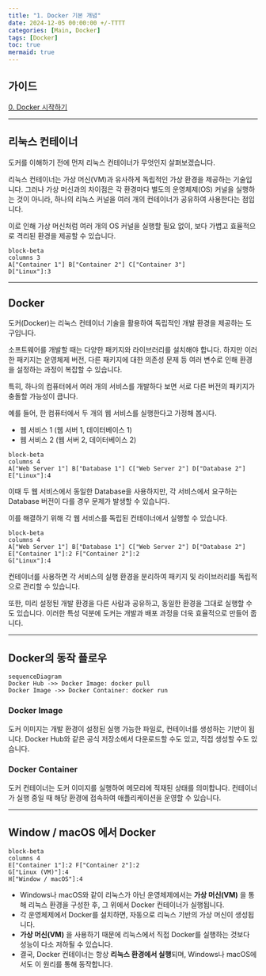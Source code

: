 ```yaml
---
title: "1. Docker 기본 개념"
date: 2024-12-05 00:00:00 +/-TTTT
categories: [Main, Docker]
tags: [Docker]
toc: true
mermaid: true
---
```


## 가이드

[0. Docker 시작하기](../docker-00)

---

## 리눅스 컨테이너

도커를 이해하기 전에 먼저 리눅스 컨테이너가 무엇인지 살펴보겠습니다.

리눅스 컨테이너는 가상 머신(VM)과 유사하게 독립적인 가상 환경을 제공하는 기술입니다. 그러나 가상 머신과의 차이점은 각 환경마다 별도의 운영체제(OS) 커널을 실행하는 것이 아니라, 하나의 리눅스 커널을 여러 개의 컨테이너가 공유하여 사용한다는 점입니다.

이로 인해 가상 머신처럼 여러 개의 OS 커널을 실행할 필요 없이, 보다 가볍고 효율적으로 격리된 환경을 제공할 수 있습니다.

```mermaid
block-beta 
columns 3 
A["Container 1"] B["Container 2"] C["Container 3"] 
D["Linux"]:3
```

---

## Docker

도커(Docker)는 리눅스 컨테이너 기술을 활용하여 독립적인 개발 환경을 제공하는 도구입니다.

소프트웨어를 개발할 때는 다양한 패키지와 라이브러리를 설치해야 합니다. 하지만 이러한 패키지는 운영체제 버전, 다른 패키지에 대한 의존성 문제 등 여러 변수로 인해 환경을 설정하는 과정이 복잡할 수 있습니다.

특히, 하나의 컴퓨터에서 여러 개의 서비스를 개발하다 보면 서로 다른 버전의 패키지가 충돌할 가능성이 큽니다.

예를 들어, 한 컴퓨터에서 두 개의 웹 서비스를 실행한다고 가정해 봅시다.

- 웹 서비스 1 (웹 서버 1, 데이터베이스 1)
- 웹 서비스 2 (웹 서버 2, 데이터베이스 2)

```mermaid
block-beta 
columns 4 
A["Web Server 1"] B["Database 1"] C["Web Server 2"] D["Database 2"] E["Linux"]:4
```

이때 두 웹 서비스에서 동일한 Database을 사용하지만, 각 서비스에서 요구하는 Database 버전이 다를 경우 문제가 발생할 수 있습니다.

이를 해결하기 위해 각 웹 서비스를 독립된 컨테이너에서 실행할 수 있습니다.

```mermaid
block-beta 
columns 4 
A["Web Server 1"] B["Database 1"] C["Web Server 2"] D["Database 2"] E["Container 1"]:2 F["Container 2"]:2 
G["Linux"]:4
```

컨테이너를 사용하면 각 서비스의 실행 환경을 분리하여 패키지 및 라이브러리를 독립적으로 관리할 수 있습니다.

또한, 미리 설정된 개발 환경을 다른 사람과 공유하고, 동일한 환경을 그대로 실행할 수도 있습니다. 이러한 특성 덕분에 도커는 개발과 배포 과정을 더욱 효율적으로 만들어 줍니다.

---

## Docker의 동작 플로우

```mermaid
sequenceDiagram
Docker Hub ->> Docker Image: docker pull
Docker Image ->> Docker Container: docker run
```

### Docker Image

도커 이미지는 개발 환경이 설정된 실행 가능한 파일로, 컨테이너를 생성하는 기반이 됩니다. Docker Hub와 같은 공식 저장소에서 다운로드할 수도 있고, 직접 생성할 수도 있습니다.

### Docker Container

도커 컨테이너는 도커 이미지를 실행하여 메모리에 적재된 상태를 의미합니다. 컨테이너가 실행 중일 때 해당 환경에 접속하여 애플리케이션을 운영할 수 있습니다.

---

## Window / macOS 에서 Docker

```mermaid
block-beta
columns 4
E["Container 1"]:2 F["Container 2"]:2
G["Linux (VM)"]:4
H["Window / macOS"]:4
```

- Windows나 macOS와 같이 리눅스가 아닌 운영체제에서는 **가상 머신(VM)** 을 통해 리눅스 환경을 구성한 후, 그 위에서 Docker 컨테이너가 실행됩니다.
- 각 운영체제에서 Docker를 설치하면, 자동으로 리눅스 기반의 가상 머신이 생성됩니다.
- **가상 머신(VM)** 을 사용하기 때문에 리눅스에서 직접 Docker를 실행하는 것보다 성능이 다소 저하될 수 있습니다.
- 결국, Docker 컨테이너는 항상 **리눅스 환경에서 실행**되며, Windows나 macOS에서도 이 원리를 통해 동작합니다.
